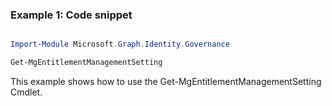 ### Example 1: Code snippet

```powershell

Import-Module Microsoft.Graph.Identity.Governance

Get-MgEntitlementManagementSetting

```
This example shows how to use the Get-MgEntitlementManagementSetting Cmdlet.


